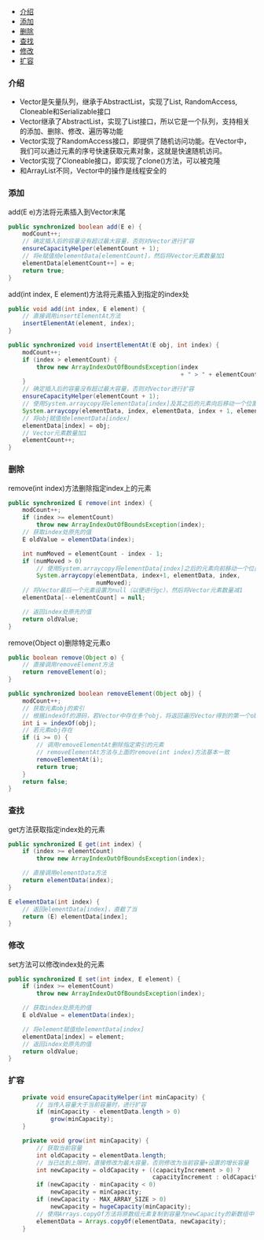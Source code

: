 - [介绍](#%E4%BB%8B%E7%BB%8D)
- [添加](#%E6%B7%BB%E5%8A%A0)
- [删除](#%E5%88%A0%E9%99%A4)
- [查找](#%E6%9F%A5%E6%89%BE)
- [修改](#%E4%BF%AE%E6%94%B9)
- [扩容](#%E5%A2%9E%E5%A4%A7%E5%AE%B9%E9%87%8F)
### 介绍
- Vector是矢量队列，继承于AbstractList，实现了List, RandomAccess, Cloneable和Serializable接口
- Vector继承了AbstractList，实现了List接口，所以它是一个队列，支持相关的添加、删除、修改、遍历等功能
- Vector实现了RandomAccess接口，即提供了随机访问功能。在Vector中，我们可以通过元素的序号快速获取元素对象，这就是快速随机访问。
- Vector实现了Cloneable接口，即实现了clone()方法，可以被克隆
- 和ArrayList不同，Vector中的操作是线程安全的

### 添加
add(E e)方法将元素插入到Vector末尾
```java
public synchronized boolean add(E e) {
    modCount++;
    // 确定插入后的容量没有超过最大容量，否则对Vector进行扩容
    ensureCapacityHelper(elementCount + 1);
    // 将e赋值给elementData[elementCount]，然后将Vector元素数量加1
    elementData[elementCount++] = e;
    return true;
}
```

add(int index, E element)方法将元素插入到指定的index处
```java
public void add(int index, E element) {
    // 直接调用insertElementAt方法
    insertElementAt(element, index);
}
```

```java
public synchronized void insertElementAt(E obj, int index) {
    modCount++;
    if (index > elementCount) {
        throw new ArrayIndexOutOfBoundsException(index
                                                 + " > " + elementCount);
    }
    // 确定插入后的容量没有超过最大容量，否则对Vector进行扩容
    ensureCapacityHelper(elementCount + 1);
    // 使用System.arraycopy将elementData[index]及其之后的元素向后移动一个位置
    System.arraycopy(elementData, index, elementData, index + 1, elementCount - index);
    // 将obj赋值给elementData[index]
    elementData[index] = obj;
    // Vector元素数量加1
    elementCount++;
}
```

### 删除
remove(int index)方法删除指定index上的元素
```java
public synchronized E remove(int index) {
    modCount++;
    if (index >= elementCount)
        throw new ArrayIndexOutOfBoundsException(index);
    // 获取index处原先的值
    E oldValue = elementData(index);

    int numMoved = elementCount - index - 1;
    if (numMoved > 0)
        // 使用System.arraycopy将elementData[index]之后的元素向前移动一个位置
        System.arraycopy(elementData, index+1, elementData, index,
                         numMoved);
    // 将Vector最后一个元素设置为null（以便进行gc），然后将Vector元素数量减1
    elementData[--elementCount] = null;

    // 返回index处原先的值
    return oldValue;
}
```

remove(Object o)删除特定元素o
```java
public boolean remove(Object o) {
    // 直接调用removeElement方法
    return removeElement(o);
}
```

```java
public synchronized boolean removeElement(Object obj) {
    modCount++;
    // 获取元素obj的索引
    // 根据indexOf的源码，若Vector中存在多个obj，将返回遍历Vector得到的第一个obj的索引
    int i = indexOf(obj);
    // 若元素obj存在
    if (i >= 0) {
        // 调用removeElementAt删除指定索引的元素
        // removeElementAt方法与上面的remove(int index)方法基本一致
        removeElementAt(i);
        return true;
    }
    return false;
}
```

### 查找
get方法获取指定index处的元素
```java
public synchronized E get(int index) {
    if (index >= elementCount)
        throw new ArrayIndexOutOfBoundsException(index);

    // 直接调用elementData方法
    return elementData(index);
}
```

```java
E elementData(int index) {
    // 返回elementData[index]，直截了当
    return (E) elementData[index];
}
```

### 修改
set方法可以修改index处的元素
```java
public synchronized E set(int index, E element) {
    if (index >= elementCount)
        throw new ArrayIndexOutOfBoundsException(index);

    // 获取index处原先的值
    E oldValue = elementData(index);

    // 将element赋值给elementData[index]
    elementData[index] = element;
    // 返回index处原先的值
    return oldValue;
}
```

### 扩容
```java
    private void ensureCapacityHelper(int minCapacity) {
        // 当传入容量大于当前容量时，进行扩容
        if (minCapacity - elementData.length > 0)
            grow(minCapacity);
    }
```

```java    
    private void grow(int minCapacity) {
        // 获取当前容量
        int oldCapacity = elementData.length;
        // 当已达到上限时，直接修改为最大容量，否则修改为当前容量+设置的增长容量
        int newCapacity = oldCapacity + ((capacityIncrement > 0) ?
                                         capacityIncrement : oldCapacity);
        if (newCapacity - minCapacity < 0)
            newCapacity = minCapacity;
        if (newCapacity - MAX_ARRAY_SIZE > 0)
            newCapacity = hugeCapacity(minCapacity);
        // 使用Arrays.copyOf方法将原数组元素复制到容量为newCapacity的新数组中
        elementData = Arrays.copyOf(elementData, newCapacity);
    }
```